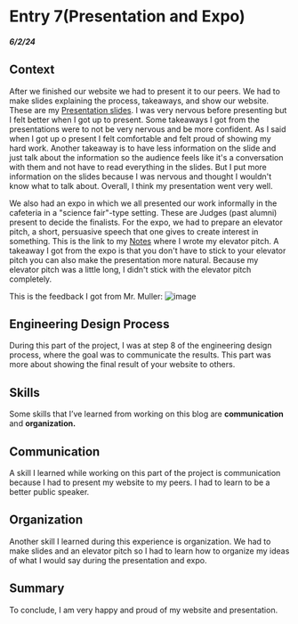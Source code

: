 # Entry 7(Presentation and Expo)
##### 6/2/24

## Context 
After we finished our website we had to present it to our peers. We had to make slides explaining the process, takeaways, and show our website. These are my [Presentation slides](https://docs.google.com/presentation/d/1WvyUj_ZFR6HQCKmh9Ygeybpoeqc0MHMuGMDKVfbIDzU/edit#slide=id.p). I was very nervous before presenting but I felt better when I got up to present. Some takeaways I got from the presentations were to not be very nervous and be more confident. As I said when I got up o present I felt comfortable and felt proud of showing my hard work. Another takeaway is to have less information on the slide and just talk about the information so the audience feels like it's a conversation with them and not have to read everything in the slides. But I put more information on the slides because I was nervous and thought I wouldn't know what to talk about. Overall, I think my presentation went very well.

We also had an expo in which we all presented our work informally in the cafeteria in a "science fair"-type setting. These are Judges (past alumni) present to decide the finalists. For the expo, we had to prepare an elevator pitch, a short, persuasive speech that one gives to create interest in something. This is the link to my [Notes](https://docs.google.com/document/d/1IudJ_O42K6LJtYqkUdPSPaq_1uvjqjVF056Qb5vOZXc/edit#heading=h.6o1f62qg6jz9) where I wrote my elevator pitch. A takeaway I got from the expo is that you don't have to stick to your elevator pitch you can also make the presentation more natural. Because my elevator pitch was a little long, I didn't stick with the elevator pitch completely.

This is the feedback I got from Mr. Muller:
![image](https://github.com/kostelal0688/sep10-freedom-projec/assets/146861788/bf1d1c5d-7576-4b6d-adee-d2a49ab2372a)

## Engineering Design Process
During this part of the project, I was at step 8 of the engineering design process, where the goal was to communicate the results. This part was more about showing the final result of your website to others.

## Skills
Some skills that I’ve learned from working on this blog are **communication** and **organization.**

## Communication
A skill I learned while working on this part of the project is communication because I had to present my website to my peers. I had to learn to be a better public speaker.

## Organization
Another skill I learned during this experience is organization. We had to make slides and an elevator pitch so I had to learn how to organize my ideas of what I would say during the presentation and expo.

## Summary
To conclude, I am very happy and proud of my website and presentation.
